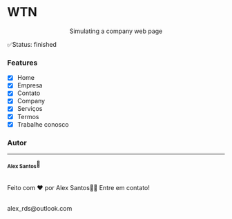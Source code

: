 # WTN
<p align="center">Simulating a company web page</p>
✅Status: finished

### Features

- [x] Home
- [x] Empresa
- [x] Contato
- [x] Company
- [x] Serviços
- [x] Termos
- [x] Trabalhe conosco 

### Autor
---
 <sub><b>Alex Santos</b></sub>🚀
 <br/><br/><br/>
 Feito com ❤️ por Alex Santos👋🏽 Entre em contato!

 <br/>
alex_rds@outlook.com
